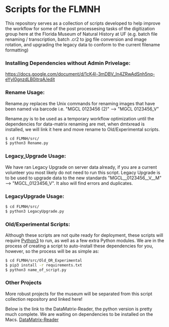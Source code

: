 # Scripts for the FLMNH
This repository serves as a collection of scripts developed to help improve the workflow for some of the post processesing tasks of the digitization group here at the Florida Museum of Natural History at UF (e.g. batch file renaming / transcription, batch .cr2 to jpg file conversion and image rotation, and upgrading the legacy data to conform to the current filename formatting)

### Installing Dependencies without Admin Privelage:
https://docs.google.com/document/d/1cK4l-3mDBV_ln4ZRwAdSnh5nq-eYyI0gnzdLB0itrqA/edit

### Rename Usage:
Rename.py replaces the Unix commands for renaming images that have been named via barcode i.e. "MGCL 0123456 (2)" --> "MGCL 0123456_V"

Rename.py is to be used as a temporary workflow optimization until the dependencies for data-matrix renaming are met, when dmtxread is installed, we will link it here and move rename to Old/Experimental scripts.

```sh
$ cd FLMNH/src/
$ python3 Rename.py
```

### Legacy_Upgrade Usage:
We have ran Legacy Upgrade on server data already, if you are a current volunteer you most likely do not need to run this script.
Legacy Upgrade is to be used to upgrade data to the new standards "MGCL__0123456__V__M" --> "MGCL_0123456_V". It also will find errors and duplicates.

### LegacyUpgrade Usage:
```sh
$ cd FLMNH/src/
$ python3 LegacyUpgrade.py
```

### Old/Experimental Scripts:

Although these scripts are not quite ready for deployment, these scripts will require [Python3](https://www.python.org/downloads/release/python-373/) to run, as well as a few extra Python modules. We are in the process of creating a script to auto-install these dependencies for you, however, so the process will be as simple as: 

```sh
$ cd FLMNH/src/Old_OR_Experimental
$ pip3 install -r requirements.txt
$ python3 name_of_script.py
```

### Other Projects
More robust projects for the museum will be separated from this script collection repository and linked here!  

Below is the link to the DataMatrix-Reader, the python version is pretty much complete.
We are waiting on dependencies to be installed on the Macs. 
[DataMatrix-Reader](https://github.com/aaronleopold/DataMatrix-Reader)
